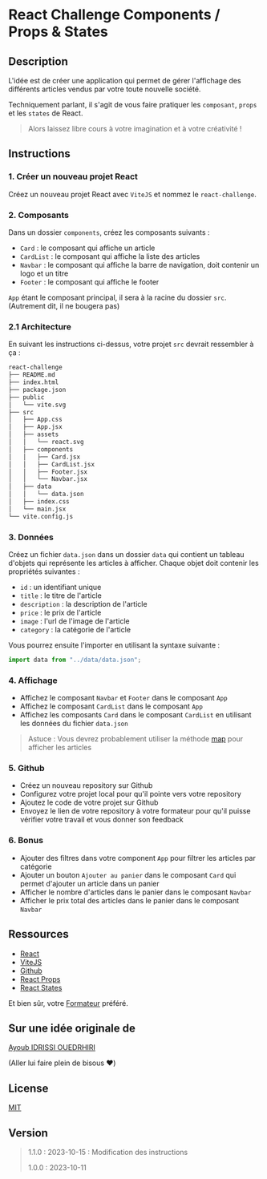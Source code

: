 # React Challenge Components / Props & States

## Description

L'idée est de créer une application qui permet de gérer l'affichage des différents articles vendus par votre toute nouvelle société.

Techniquement parlant, il s'agit de vous faire pratiquer les `composant`, `props` et les `states` de React.

> Alors laissez libre cours à votre imagination et à votre créativité !

## Instructions

### 1. Créer un nouveau projet React

Créez un nouveau projet React avec `ViteJS` et nommez le `react-challenge`.

### 2. Composants

Dans un dossier `components`, créez les composants suivants :

-   `Card` : le composant qui affiche un article
-   `CardList` : le composant qui affiche la liste des articles
-   `Navbar` : le composant qui affiche la barre de navigation, doit contenir un logo et un titre
-   `Footer` : le composant qui affiche le footer

`App` étant le composant principal, il sera à la racine du dossier `src`. (Autrement dit, il ne bougera pas)

### 2.1 Architecture

En suivant les instructions ci-dessus, votre projet `src` devrait ressembler à ça :

```bash
react-challenge
├── README.md
├── index.html
├── package.json
├── public
│   └── vite.svg
├── src
│   ├── App.css
│   ├── App.jsx
│   ├── assets
│   │   └── react.svg
│   ├── components
│   │   ├── Card.jsx
│   │   ├── CardList.jsx
│   │   ├── Footer.jsx
│   │   └── Navbar.jsx
│   ├── data
│   │   └── data.json
│   ├── index.css
│   └── main.jsx
└── vite.config.js
```

### 3. Données

Créez un fichier `data.json` dans un dossier `data` qui contient un tableau d'objets qui représente les articles à afficher. Chaque objet doit contenir les propriétés suivantes :

-   `id` : un identifiant unique
-   `title` : le titre de l'article
-   `description` : la description de l'article
-   `price` : le prix de l'article
-   `image` : l'url de l'image de l'article
-   `category` : la catégorie de l'article

Vous pourrez ensuite l'importer en utilisant la syntaxe suivante :

```js
import data from "../data/data.json";
```

### 4. Affichage

-   Affichez le composant `Navbar` et `Footer` dans le composant `App`
-   Affichez le composant `CardList` dans le composant `App`
-   Affichez les composants `Card` dans le composant `CardList` en utilisant les données du fichier `data.json`

> Astuce : Vous devrez probablement utiliser la méthode [map](https://react.dev/learn/rendering-lists) pour afficher les articles

### 5. Github

-   Créez un nouveau repository sur Github
-   Configurez votre projet local pour qu'il pointe vers votre repository
-   Ajoutez le code de votre projet sur Github
-   Envoyez le lien de votre repository à votre formateur pour qu'il puisse vérifier votre travail et vous donner son feedback

### 6. Bonus

-   Ajouter des filtres dans votre component `App` pour filtrer les articles par catégorie
-   Ajouter un bouton `Ajouter au panier` dans le composant `Card` qui permet d'ajouter un article dans un panier
-   Afficher le nombre d'articles dans le panier dans le composant `Navbar`
-   Afficher le prix total des articles dans le panier dans le composant `Navbar`

## Ressources

-   [React](https://reactjs.org/)
-   [ViteJS](https://vitejs.dev/)
-   [Github](https://github.com)
-   [React Props](https://react.dev/learn/passing-props-to-a-component)
-   [React States](https://react.dev/learn/state-a-components-memory)

Et bien sûr, votre [Formateur](https://github.com/gorskianthony) préféré.

## Sur une idée originale de

[Ayoub IDRISSI OUEDRHIRI](https://github.com/ioayoub)

(Aller lui faire plein de bisous ❤️)

## License

[MIT](https://choosealicense.com/licenses/mit/)

## Version

> 1.1.0 : 2023-10-15 : Modification des instructions
>
> 1.0.0 : 2023-10-11
